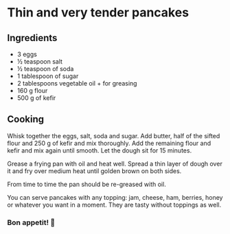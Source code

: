 # Thin and very tender pancakes

 ## Ingredients
 * 3 eggs
 * ½ teaspoon salt
 * ½ teaspoon of soda
 * 1 tablespoon of sugar
 * 2 tablespoons vegetable oil + for greasing
 * 160 g flour
 * 500 g of kefir

 ## Cooking
 Whisk together the eggs, salt, soda and sugar.  Add butter, half of the sifted flour and 250 g of kefir and mix thoroughly.  Add the remaining flour and kefir and mix again until smooth.  Let the dough sit for 15 minutes.

 Grease a frying pan with oil and heat well. Spread a thin layer of dough over it and fry over medium heat until golden brown on both sides.

 From time to time the pan should be re-greased with oil.

You can serve pancakes with any topping: jam, cheese, ham, berries, honey or whatever you want in a moment. They are tasty without toppings as well.

### Bon appetit! 🥞